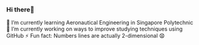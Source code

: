 ### Hi there👋
🌱 I’m currently learning Aeronautical Engineering in Singapore Polytechnic
🔭 I’m currently working on ways to improve studying techniques using GitHub
⚡ Fun fact: Numbers lines are actually 2-dimensional 😧


<!--
**Salman8932/Salman8932** is a ✨ _special_ ✨ repository because its `README.md` (this file) appears on your GitHub profile.

Here are some ideas to get you started:

- 🔭 I’m currently working on ...
- 🌱 I’m currently learning ...
- 👯 I’m looking to collaborate on ...
- 🤔 I’m looking for help with ...
- 💬 Ask me about ...
- 📫 How to reach me: ...
- 😄 Pronouns: ...
- ⚡ Fun fact: ...
-->
